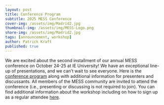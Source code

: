 ```yaml
---
layout: post
title: Conference Program
subtitle: 2025 MESS Conference
cover-img: /assets/img/Madrid2.jpg
thumbnail-img: /assets/img/MESS-Logo.png
share-img: /assets/img/Madrid2.jpg
tags: [announcement, workshop]
author: Patrick Kraft
published: true
---
```


We are excited about the second installment of our annual MESS conference on October 24-25 at IE University! We have an exceptional line-up of presentations, and we can’t wait to see everyone. Here is the [conference program](/assets/img/MESS2025-Program.pdf) along with additional information for presenters and discussants. All members of the MESS community are invited to attend the conference (i.e., presenting or discussing is not required to join). You can find additional information about the workshop including on how to sign up as a regular attendee [here](https://madridempiricalsocialsciences.github.io/mess2025/).
